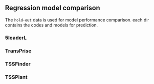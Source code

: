 ## Regression model comparison
The `hold-out` data is used for model performance comparison. each dir contains the codes and models for prediction.

### 5leaderL

### TransPrise

### TSSFinder

### TSSPlant
